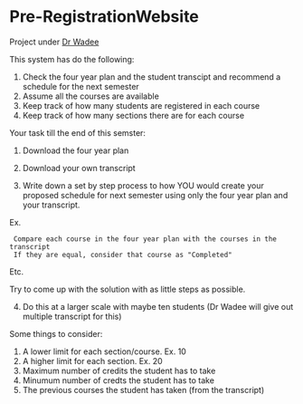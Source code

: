 Pre-RegistrationWebsite
=======================

Project under [Dr Wadee](https://github.com/wadeehalabi) 

This system has do the following: 

1) Check the four year plan and the student transcipt and recommend a schedule for the next semester <br>
2) Assume all the courses are available  <br>
3) Keep track of how many students are registered in each course <br>
4) Keep track of how many sections there are for each course <br>

Your task till the end of this semster:

1) Download the four year plan 

2) Download your own transcript

3) Write down a set by step process to how YOU would create your proposed schedule for next semester using only the four year plan and your transcript. 

Ex. 

	 Compare each course in the four year plan with the courses in the transcript 
	 If they are equal, consider that course as "Completed"


Etc. 

Try to come up with the solution with as little steps as possible. 

4) Do this at a larger scale with maybe ten students (Dr Wadee will give out multiple transcript for this)

Some things to consider: 

1) A lower limit for each section/course. Ex. 10 <br>
2) A higher limit for each section. Ex. 20 <br>
3) Maximum number of credits the student has to take <br>
4) Minumum number of credts the student has to take <br>
5) The previous courses the student has taken (from the transcript) <br>


